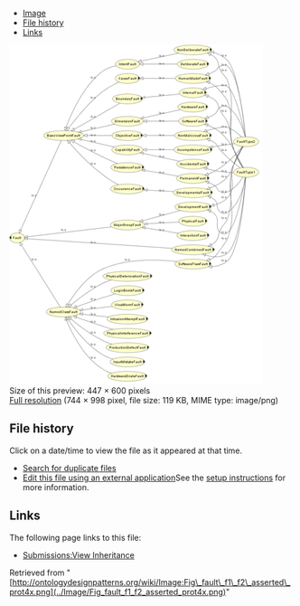 * [Image](../Image/Fig_fault_f1_f2_asserted_prot4x.png#file)
* [File history](../Image/Fig_fault_f1_f2_asserted_prot4x.png#filehistory)
* [Links](../Image/Fig_fault_f1_f2_asserted_prot4x.png#filelinks)

[![Image:Fig fault f1 f2 asserted prot4x.png](../images/thumb/a/ac/Fig_fault_f1_f2_asserted_prot4x.png/447px-Fig_fault_f1_f2_asserted_prot4x.png)](../images/a/ac/Fig_fault_f1_f2_asserted_prot4x.png)  
Size of this preview: 447 × 600 pixels  
[Full resolution](../images/a/ac/Fig_fault_f1_f2_asserted_prot4x.png)‎ (744 × 998 pixel, file size: 119 KB, MIME type: image/png)

## File history

Click on a date/time to view the file as it appeared at that time.



  
* [Search for duplicate files](http://ontologydesignpatterns.org/wiki/Special:FileDuplicateSearch/Fig_fault_f1_f2_asserted_prot4x.png "Special:FileDuplicateSearch/Fig fault f1 f2 asserted prot4x.png")
* [Edit this file using an external application](http://ontologydesignpatterns.org/wiki/index.php?title=Image:Fig_fault_f1_f2_asserted_prot4x.png&action=edit&externaledit=true&mode=file "Image:Fig fault f1 f2 asserted prot4x.png")See the [setup instructions](http://www.mediawiki.org/wiki/Manual:External_editors "http://www.mediawiki.org/wiki/Manual:External_editors") for more information.

## Links



The following page links to this file:


* [Submissions:View Inheritance](../Submissions/View_Inheritance "Submissions:View Inheritance")


Retrieved from "[http://ontologydesignpatterns.org/wiki/Image:Fig\_fault\_f1\_f2\_asserted\_prot4x.png](../Image/Fig_fault_f1_f2_asserted_prot4x.png)"